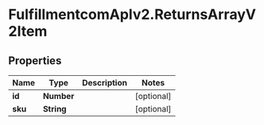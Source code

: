 # FulfillmentcomApIv2.ReturnsArrayV2Item

## Properties
Name | Type | Description | Notes
------------ | ------------- | ------------- | -------------
**id** | **Number** |  | [optional] 
**sku** | **String** |  | [optional] 
